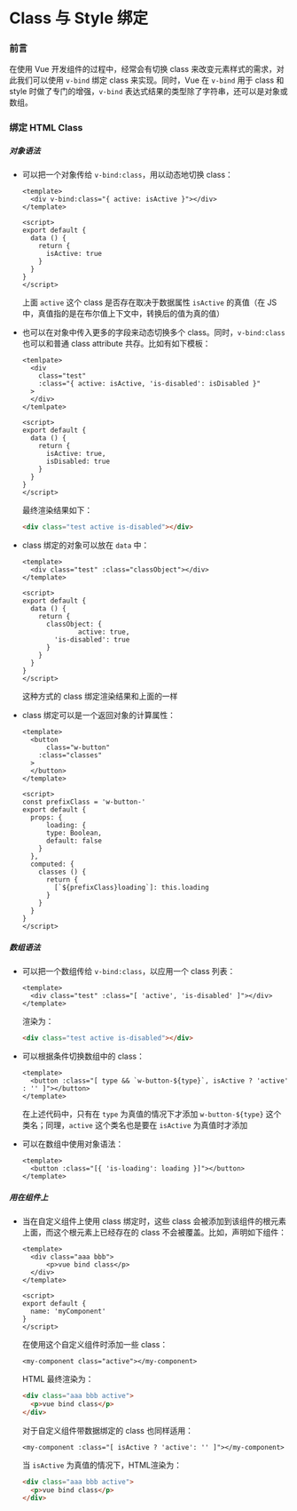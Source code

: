 # Class 与 Style 绑定

### 前言

在使用 Vue 开发组件的过程中，经常会有切换 class 来改变元素样式的需求，对此我们可以使用 `v-bind` 绑定 class 来实现。同时，Vue 在 `v-bind` 用于 class 和 style 时做了专门的增强，`v-bind` 表达式结果的类型除了字符串，还可以是对象或数组。

### 绑定 HTML Class

##### 对象语法

- 可以把一个对象传给  `v-bind:class`，用以动态地切换 class：

  ```vue
  <template>
    <div v-bind:class="{ active: isActive }"></div>
  </template>
  
  <script>
  export default {
    data () {
      return {
        isActive: true
      }
    }
  }
  </script>
  ```

  上面 `active` 这个 class 是否存在取决于数据属性 `isActive` 的真值（在 JS 中，真值指的是在布尔值上下文中，转换后的值为真的值）

- 也可以在对象中传入更多的字段来动态切换多个 class。同时，`v-bind:class` 也可以和普通 class attribute 共存。比如有如下模板：

  ```vue
  <temlpate>
    <div 
      class="test" 
      :class="{ active: isActive, 'is-disabled': isDisabled }"
    >
    </div>
  </temlpate>
  
  <script>
  export default {
    data () {
      return {
        isActive: true,
        isDisabled: true
      }
    }
  }
  </script>
  ```

  最终渲染结果如下：

  ```html
  <div class="test active is-disabled"></div>
  ```

- class 绑定的对象可以放在 `data` 中：

  ```vue
  <template>
  	<div class="test" :class="classObject"></div>
  </template>
  
  <script>
  export default {
    data () {
      return {
        classObject: {
  				active: true,
          'is-disabled': true
        }
      }
    }
  }
  </script>
  ```

  这种方式的 class 绑定渲染结果和上面的一样

- class 绑定可以是一个返回对象的计算属性：

  ```vue
  <template>
  	<button
    	class="w-button"
      :class="classes"
    >  
    </button>
  </template>
  
  <script>
  const prefixClass = 'w-button-'
  export default {
    props: {
  		loading: {
        type: Boolean,
        default: false
      }
    },
    computed: {
      classes () {
        return {
          [`${prefixClass}loading`]: this.loading
        }
      }
    }
  }
  </script>
  ```


##### 数组语法

- 可以把一个数组传给 `v-bind:class`，以应用一个 class 列表：

  ```vue
  <template>
  	<div class="test" :class="[ 'active', 'is-disabled' ]"></div>
  </template>
  ```

  渲染为：

  ```html
  <div class="test active is-disabled"></div>
  ```

- 可以根据条件切换数组中的 class：

  ```vue
  <template>
  	<button :class="[ type && `w-button-${type}`, isActive ? 'active' : '' ]"></button>
  </template>
  ```

  在上述代码中，只有在 `type` 为真值的情况下才添加 `w-button-${type}` 这个类名；同理，`active` 这个类名也是要在 `isActive` 为真值时才添加

- 可以在数组中使用对象语法：

  ```vue
  <template>
  	<button :class="[{ 'is-loading': loading }]"></button>
  </template>
  ```

##### 用在组件上

- 当在自定义组件上使用 class 绑定时，这些 class 会被添加到该组件的根元素上面，而这个根元素上已经存在的 class 不会被覆盖。比如，声明如下组件：

  ```vue
  <template>
  	<div class="aaa bbb">
    	<p>vue bind class</p>
    </div>
  </template>
  
  <script>
  export default {
  	name: 'myComponent'
  }
  </script>
  ```

  在使用这个自定义组件时添加一些 class：

  ```vue
  <my-component class="active"></my-component>
  ```

  HTML 最终渲染为：

  ```html
  <div class="aaa bbb active">
  	<p>vue bind class</p>
  </div>
  ```

  对于自定义组件带数据绑定的 class 也同样适用：

  ```vue
  <my-component :class="[ isActive ? 'active': '' ]"></my-component>
  ```

  当 `isActive` 为真值的情况下，HTML渲染为：

  ```html
  <div class="aaa bbb active">
  	<p>vue bind class</p>
  </div>
  ```

  



